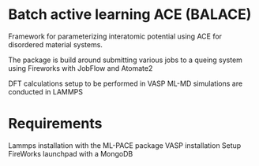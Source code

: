 # Batch active learning ACE (BALACE) 

Framework for parameterizing interatomic potential using ACE for disordered material systems.

The package is build around submitting various jobs to a queing system using Fireworks with JobFlow and Atomate2

DFT calculations setup to be performed in VASP
ML-MD simulations are conducted in LAMMPS

# Requirements

Lammps installation with the ML-PACE package
VASP installation
Setup FireWorks launchpad with a MongoDB

